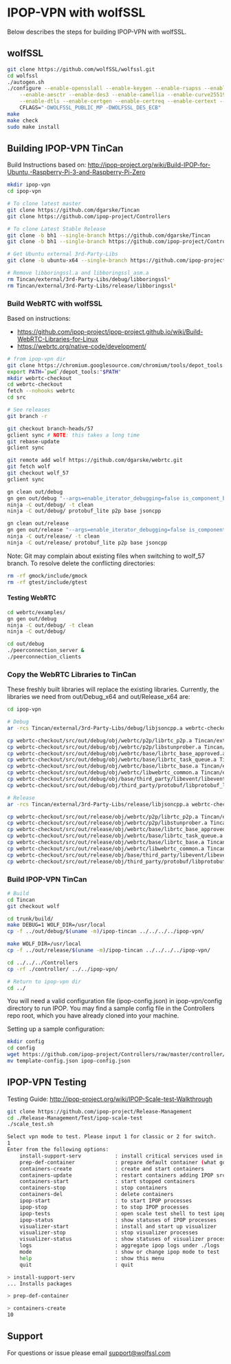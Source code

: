 # IPOP-VPN with wolfSSL

Below describes the steps for building IPOP-VPN with wolfSSL.

## wolfSSL

```sh
git clone https://github.com/wolfSSL/wolfssl.git
cd wolfssl
./autogen.sh
./configure --enable-opensslall --enable-keygen --enable-rsapss --enable-aesccm \
    --enable-aesctr --enable-des3 --enable-camellia --enable-curve25519 --enable-ed25519 \
    --enable-dtls --enable-certgen --enable-certreq --enable-certext --enable-tlsv10 \
    CFLAGS="-DWOLFSSL_PUBLIC_MP -DWOLFSSL_DES_ECB"
make
make check
sudo make install
```

## Building IPOP-VPN TinCan

Build Instructions based on:
http://ipop-project.org/wiki/Build-IPOP-for-Ubuntu,-Raspberry-Pi-3-and-Raspberry-Pi-Zero

```sh
mkdir ipop-vpn
cd ipop-vpn

# To clone latest master
git clone https://github.com/dgarske/Tincan
git clone https://github.com/ipop-project/Controllers

# To clone Latest Stable Release
git clone -b bh1 --single-branch https://github.com/dgarske/Tincan
git clone -b bh1 --single-branch https://github.com/ipop-project/Controllers

# Get Ubuntu external 3rd-Party-Libs
git clone -b ubuntu-x64 --single-branch https://github.com/ipop-project/3rd-Party-Libs.git Tincan/external/3rd-Party-Libs

# Remove libboringssl.a and libboringssl_asm.a
rm Tincan/external/3rd-Party-Libs/debug/libboringssl*
rm Tincan/external/3rd-Party-Libs/release/libboringssl*
```

### Build WebRTC with wolfSSL

Based on instructions:
* https://github.com/ipop-project/ipop-project.github.io/wiki/Build-WebRTC-Libraries-for-Linux
* https://webrtc.org/native-code/development/

```sh
# from ipop-vpn dir
git clone https://chromium.googlesource.com/chromium/tools/depot_tools.git
export PATH=`pwd`/depot_tools:"$PATH"
mkdir webrtc-checkout
cd webrtc-checkout
fetch --nohooks webrtc
cd src

# See releases
git branch -r

git checkout branch-heads/57
gclient sync # NOTE: this takes a long time
git rebase-update
gclient sync

git remote add wolf https://github.com/dgarske/webrtc.git
git fetch wolf
git checkout wolf_57
gclient sync

gn clean out/debug
gn gen out/debug "--args=enable_iterator_debugging=false is_component_build=false rtc_build_wolfssl=true rtc_build_ssl=false rtc_ssl_root=\"/usr/local/include\""
ninja -C out/debug/ -t clean
ninja -C out/debug/ protobuf_lite p2p base jsoncpp

gn clean out/release
gn gen out/release "--args=enable_iterator_debugging=false is_component_build=false is_debug=false rtc_build_wolfssl=true rtc_build_ssl=false rtc_ssl_root=\"/usr/local/include\""
ninja -C out/release/ -t clean
ninja -C out/release/ protobuf_lite p2p base jsoncpp
```

Note: Git may complain about existing files when switching to wolf_57 branch. To resolve delete the conflicting directories:

```sh
rm -rf gmock/include/gmock
rm -rf gtest/include/gtest
```

#### Testing WebRTC

```sh
cd webrtc/examples/
gn gen out/debug
ninja -C out/debug/ -t clean
ninja -C out/debug/

cd out/debug
./peerconnection_server &
./peerconnection_clients
```


### Copy the WebRTC Libraries to TinCan
These freshly built libraries will replace the existing libraries.
Currently, the libraries we need from out/Debug_x64 and out/Release_x64 are:

```sh
cd ipop-vpn

# Debug
ar -rcs Tincan/external/3rd-Party-Libs/debug/libjsoncpp.a webrtc-checkout/src/out/debug/obj/third_party/jsoncpp/jsoncpp/json_reader.o webrtc-checkout/src/out/debug/obj/third_party/jsoncpp/jsoncpp/json_value.o webrtc-checkout/src/out/debug/obj/third_party/jsoncpp/jsoncpp/json_writer.o

cp webrtc-checkout/src/out/debug/obj/webrtc/p2p/librtc_p2p.a Tincan/external/3rd-Party-Libs/debug
cp webrtc-checkout/src/out/debug/obj/webrtc/p2p/libstunprober.a Tincan/external/3rd-Party-Libs/debug
cp webrtc-checkout/src/out/debug/obj/webrtc/base/librtc_base_approved.a Tincan/external/3rd-Party-Libs/debug
cp webrtc-checkout/src/out/debug/obj/webrtc/base/librtc_task_queue.a Tincan/external/3rd-Party-Libs/debug
cp webrtc-checkout/src/out/debug/obj/webrtc/base/librtc_base.a Tincan/external/3rd-Party-Libs/debug
cp webrtc-checkout/src/out/debug/obj/webrtc/libwebrtc_common.a Tincan/external/3rd-Party-Libs/debug
cp webrtc-checkout/src/out/debug/obj/base/third_party/libevent/libevent.a Tincan/external/3rd-Party-Libs/debug
cp webrtc-checkout/src/out/debug/obj/third_party/protobuf/libprotobuf_lite.a Tincan/external/3rd-Party-Libs/debug

# Release
ar -rcs Tincan/external/3rd-Party-Libs/release/libjsoncpp.a webrtc-checkout/src/out/release/obj/third_party/jsoncpp/jsoncpp/json_reader.o webrtc-checkout/src/out/release/obj/third_party/jsoncpp/jsoncpp/json_value.o webrtc-checkout/src/out/release/obj/third_party/jsoncpp/jsoncpp/json_writer.o

cp webrtc-checkout/src/out/release/obj/webrtc/p2p/librtc_p2p.a Tincan/external/3rd-Party-Libs/release
cp webrtc-checkout/src/out/release/obj/webrtc/p2p/libstunprober.a Tincan/external/3rd-Party-Libs/release
cp webrtc-checkout/src/out/release/obj/webrtc/base/librtc_base_approved.a Tincan/external/3rd-Party-Libs/release
cp webrtc-checkout/src/out/release/obj/webrtc/base/librtc_task_queue.a Tincan/external/3rd-Party-Libs/release
cp webrtc-checkout/src/out/release/obj/webrtc/base/librtc_base.a Tincan/external/3rd-Party-Libs/release
cp webrtc-checkout/src/out/release/obj/webrtc/libwebrtc_common.a Tincan/external/3rd-Party-Libs/release
cp webrtc-checkout/src/out/release/obj/base/third_party/libevent/libevent.a Tincan/external/3rd-Party-Libs/release
cp webrtc-checkout/src/out/release/obj/third_party/protobuf/libprotobuf_lite.a Tincan/external/3rd-Party-Libs/release
```

### Build IPOP-VPN TinCan

```sh
# Build
cd Tincan
git checkout wolf

cd trunk/build/
make DEBUG=1 WOLF_DIR=/usr/local
cp -f ../out/debug/$(uname -m)/ipop-tincan ../../../../ipop-vpn/

make WOLF_DIR=/usr/local
cp -f ../out/release/$(uname -m)/ipop-tincan ../../../../ipop-vpn/

cd ../../../Controllers
cp -rf ./controller/ ../../ipop-vpn/

# Return to ipop-vpn dir
cd ../
```

You will need a valid configuration file (ipop-config.json) in ipop-vpn/config directory to run IPOP. You may find a sample config file in the Controllers repo root, which you have already cloned into your machine.

Setting up a sample configuration:

```sh
mkdir config
cd config
wget https://github.com/ipop-project/Controllers/raw/master/controller/template-config.json
mv template-config.json ipop-config.json
```


## IPOP-VPN Testing

Testing Guide:
http://ipop-project.org/wiki/IPOP-Scale-test-Walkthrough

```sh
git clone https://github.com/ipop-project/Release-Management
cd ./Release-Management/Test/ipop-scale-test
./scale_test.sh

Select vpn mode to test. Please input 1 for classic or 2 for switch.
1
Enter from the following options:
    install-support-serv           : install critical services used in both, classic and switch modes
    prep-def-container             : prepare default container (what goes in depends on the mode)
    containers-create              : create and start containers
    containers-update              : restart containers adding IPOP src changes
    containers-start               : start stopped containers
    containers-stop                : stop containers
    containers-del                 : delete containers
    ipop-start                     : to start IPOP processes
    ipop-stop                      : to stop IPOP processes
    ipop-tests                     : open scale test shell to test ipop
    ipop-status                    : show statuses of IPOP processes
    visualizer-start               : install and start up visualizer
    visualizer-stop                : stop visualizer processes
    visualizer-status              : show statuses of visualizer processes
    logs                           : aggregate ipop logs under ./logs
    mode                           : show or change ipop mode to test
    help                           : show this menu
    quit                           : quit

> install-support-serv
... Installs packages

> prep-def-container

> containers-create
10
```


## Support

For questions or issue please email support@wolfssl.com
